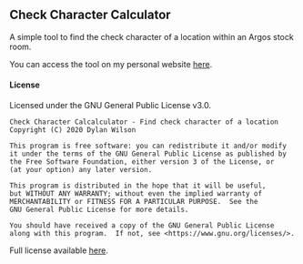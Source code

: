 ## Check Character Calculator

A simple tool to find the check character of a location within an Argos stock room.

You can access the tool on my personal website [here](https://www.dylanwilson.uk/check-character-calculator/).

#### License

Licensed under the GNU General Public License v3.0.

```
Check Character Calcalculator - Find check character of a location
Copyright (C) 2020 Dylan Wilson

This program is free software: you can redistribute it and/or modify
it under the terms of the GNU General Public License as published by
the Free Software Foundation, either version 3 of the License, or
(at your option) any later version.

This program is distributed in the hope that it will be useful,
but WITHOUT ANY WARRANTY; without even the implied warranty of
MERCHANTABILITY or FITNESS FOR A PARTICULAR PURPOSE.  See the
GNU General Public License for more details.

You should have received a copy of the GNU General Public License
along with this program.  If not, see <https://www.gnu.org/licenses/>.
```

Full license available [here](https://gitlab.dylanwilson.uk/dylan/check-character-calculator/-/blob/master/LICENSE.txt).
